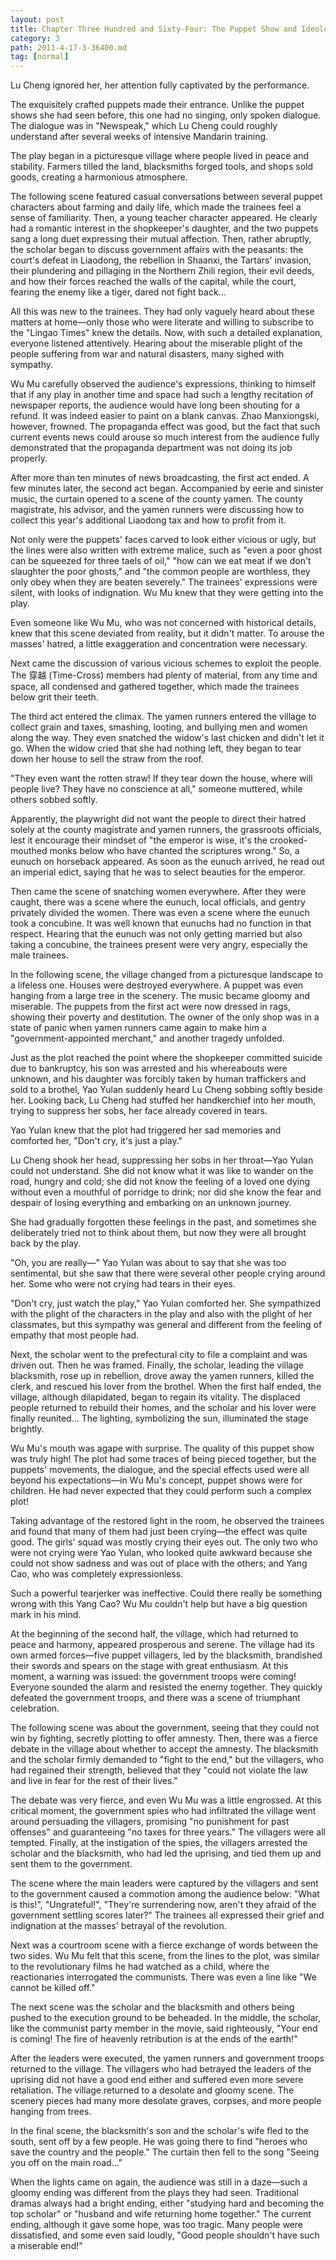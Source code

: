 ```yaml
---
layout: post
title: Chapter Three Hundred and Sixty-Four: The Puppet Show and Ideological Work (Part 2)
category: 3
path: 2011-4-17-3-36400.md
tag: [normal]
---
```


Lu Cheng ignored her, her attention fully captivated by the performance.

The exquisitely crafted puppets made their entrance. Unlike the puppet shows she had seen before, this one had no singing, only spoken dialogue. The dialogue was in "Newspeak," which Lu Cheng could roughly understand after several weeks of intensive Mandarin training.

The play began in a picturesque village where people lived in peace and stability. Farmers tilled the land, blacksmiths forged tools, and shops sold goods, creating a harmonious atmosphere.

The following scene featured casual conversations between several puppet characters about farming and daily life, which made the trainees feel a sense of familiarity. Then, a young teacher character appeared. He clearly had a romantic interest in the shopkeeper's daughter, and the two puppets sang a long duet expressing their mutual affection. Then, rather abruptly, the scholar began to discuss government affairs with the peasants: the court's defeat in Liaodong, the rebellion in Shaanxi, the Tartars' invasion, their plundering and pillaging in the Northern Zhili region, their evil deeds, and how their forces reached the walls of the capital, while the court, fearing the enemy like a tiger, dared not fight back...

All this was new to the trainees. They had only vaguely heard about these matters at home—only those who were literate and willing to subscribe to the "Lingao Times" knew the details. Now, with such a detailed explanation, everyone listened attentively. Hearing about the miserable plight of the people suffering from war and natural disasters, many sighed with sympathy.

Wu Mu carefully observed the audience's expressions, thinking to himself that if any play in another time and space had such a lengthy recitation of newspaper reports, the audience would have long been shouting for a refund. It was indeed easier to paint on a blank canvas. Zhao Manxiongski, however, frowned. The propaganda effect was good, but the fact that such current events news could arouse so much interest from the audience fully demonstrated that the propaganda department was not doing its job properly.

After more than ten minutes of news broadcasting, the first act ended. A few minutes later, the second act began. Accompanied by eerie and sinister music, the curtain opened to a scene of the county yamen. The county magistrate, his advisor, and the yamen runners were discussing how to collect this year's additional Liaodong tax and how to profit from it.

Not only were the puppets' faces carved to look either vicious or ugly, but the lines were also written with extreme malice, such as "even a poor ghost can be squeezed for three taels of oil," "how can we eat meat if we don't slaughter the poor ghosts," and "the common people are worthless, they only obey when they are beaten severely." The trainees' expressions were silent, with looks of indignation. Wu Mu knew that they were getting into the play.

Even someone like Wu Mu, who was not concerned with historical details, knew that this scene deviated from reality, but it didn't matter. To arouse the masses' hatred, a little exaggeration and concentration were necessary.

Next came the discussion of various vicious schemes to exploit the people. The 穿越 (Time-Cross) members had plenty of material, from any time and space, all condensed and gathered together, which made the trainees below grit their teeth.

The third act entered the climax. The yamen runners entered the village to collect grain and taxes, smashing, looting, and bullying men and women along the way. They even snatched the widow's last chicken and didn't let it go. When the widow cried that she had nothing left, they began to tear down her house to sell the straw from the roof.

"They even want the rotten straw! If they tear down the house, where will people live? They have no conscience at all," someone muttered, while others sobbed softly.

Apparently, the playwright did not want the people to direct their hatred solely at the county magistrate and yamen runners, the grassroots officials, lest it encourage their mindset of "the emperor is wise, it's the crooked-mouthed monks below who have chanted the scriptures wrong." So, a eunuch on horseback appeared. As soon as the eunuch arrived, he read out an imperial edict, saying that he was to select beauties for the emperor.

Then came the scene of snatching women everywhere. After they were caught, there was a scene where the eunuch, local officials, and gentry privately divided the women. There was even a scene where the eunuch took a concubine. It was well known that eunuchs had no function in that respect. Hearing that the eunuch was not only getting married but also taking a concubine, the trainees present were very angry, especially the male trainees.

In the following scene, the village changed from a picturesque landscape to a lifeless one. Houses were destroyed everywhere. A puppet was even hanging from a large tree in the scenery. The music became gloomy and miserable. The puppets from the first act were now dressed in rags, showing their poverty and destitution. The owner of the only shop was in a state of panic when yamen runners came again to make him a "government-appointed merchant," and another tragedy unfolded.

Just as the plot reached the point where the shopkeeper committed suicide due to bankruptcy, his son was arrested and his whereabouts were unknown, and his daughter was forcibly taken by human traffickers and sold to a brothel, Yao Yulan suddenly heard Lu Cheng sobbing softly beside her. Looking back, Lu Cheng had stuffed her handkerchief into her mouth, trying to suppress her sobs, her face already covered in tears.

Yao Yulan knew that the plot had triggered her sad memories and comforted her, "Don't cry, it's just a play."

Lu Cheng shook her head, suppressing her sobs in her throat—Yao Yulan could not understand. She did not know what it was like to wander on the road, hungry and cold; she did not know the feeling of a loved one dying without even a mouthful of porridge to drink; nor did she know the fear and despair of losing everything and embarking on an unknown journey.

She had gradually forgotten these feelings in the past, and sometimes she deliberately tried not to think about them, but now they were all brought back by the play.

"Oh, you are really—" Yao Yulan was about to say that she was too sentimental, but she saw that there were several other people crying around her. Some who were not crying had tears in their eyes.

"Don't cry, just watch the play," Yao Yulan comforted her. She sympathized with the plight of the characters in the play and also with the plight of her classmates, but this sympathy was general and different from the feeling of empathy that most people had.

Next, the scholar went to the prefectural city to file a complaint and was driven out. Then he was framed. Finally, the scholar, leading the village blacksmith, rose up in rebellion, drove away the yamen runners, killed the clerk, and rescued his lover from the brothel. When the first half ended, the village, although dilapidated, began to regain its vitality. The displaced people returned to rebuild their homes, and the scholar and his lover were finally reunited... The lighting, symbolizing the sun, illuminated the stage brightly.

Wu Mu's mouth was agape with surprise. The quality of this puppet show was truly high! The plot had some traces of being pieced together, but the puppets' movements, the dialogue, and the special effects used were all beyond his expectations—in Wu Mu's concept, puppet shows were for children. He had never expected that they could perform such a complex plot!

Taking advantage of the restored light in the room, he observed the trainees and found that many of them had just been crying—the effect was quite good. The girls' squad was mostly crying their eyes out. The only two who were not crying were Yao Yulan, who looked quite awkward because she could not show sadness and was out of place with the others; and Yang Cao, who was completely expressionless.

Such a powerful tearjerker was ineffective. Could there really be something wrong with this Yang Cao? Wu Mu couldn't help but have a big question mark in his mind.

At the beginning of the second half, the village, which had returned to peace and harmony, appeared prosperous and serene. The village had its own armed forces—five puppet villagers, led by the blacksmith, brandished their swords and spears on the stage with great enthusiasm. At this moment, a warning was issued: the government troops were coming! Everyone sounded the alarm and resisted the enemy together. They quickly defeated the government troops, and there was a scene of triumphant celebration.

The following scene was about the government, seeing that they could not win by fighting, secretly plotting to offer amnesty. Then, there was a fierce debate in the village about whether to accept the amnesty. The blacksmith and the scholar firmly demanded to "fight to the end," but the villagers, who had regained their strength, believed that they "could not violate the law and live in fear for the rest of their lives."

The debate was very fierce, and even Wu Mu was a little engrossed. At this critical moment, the government spies who had infiltrated the village went around persuading the villagers, promising "no punishment for past offenses" and guaranteeing "no taxes for three years." The villagers were all tempted. Finally, at the instigation of the spies, the villagers arrested the scholar and the blacksmith, who had led the uprising, and tied them up and sent them to the government.

The scene where the main leaders were captured by the villagers and sent to the government caused a commotion among the audience below: "What is this!", "Ungrateful!", "They're surrendering now, aren't they afraid of the government settling scores later?" The trainees all expressed their grief and indignation at the masses' betrayal of the revolution.

Next was a courtroom scene with a fierce exchange of words between the two sides. Wu Mu felt that this scene, from the lines to the plot, was similar to the revolutionary films he had watched as a child, where the reactionaries interrogated the communists. There was even a line like "We cannot be killed off."

The next scene was the scholar and the blacksmith and others being pushed to the execution ground to be beheaded. In the middle, the scholar, like the communist party member in the movie, said righteously, "Your end is coming! The fire of heavenly retribution is at the ends of the earth!"

After the leaders were executed, the yamen runners and government troops returned to the village. The villagers who had betrayed the leaders of the uprising did not have a good end either and suffered even more severe retaliation. The village returned to a desolate and gloomy scene. The scenery pieces had many more desolate graves, corpses, and more people hanging from trees.

In the final scene, the blacksmith's son and the scholar's wife fled to the south, sent off by a few people. He was going there to find "heroes who save the country and the people." The curtain then fell to the song "Seeing you off on the main road..."

When the lights came on again, the audience was still in a daze—such a gloomy ending was different from the plays they had seen. Traditional dramas always had a bright ending, either "studying hard and becoming the top scholar" or "husband and wife returning home together." The current ending, although it gave some hope, was too tragic. Many people were dissatisfied, and some even said loudly, "Good people shouldn't have such a miserable end!"